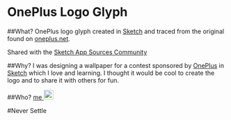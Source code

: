 # OnePlus Logo Glyph

##What?
OnePlus logo glyph created in [Sketch](https://www.sketchapp.com/) and traced from the original found on [oneplus.net](https://oneplus.net/press-resources).

Shared with the [Sketch App Sources Community](https://www.sketchappsources.com/free-source/2314-oneplus-vector-logo-sketch-freebie-resource.html)

##Why?
I was designing a wallpaper for a contest sponsored by [OnePlus](http://www.oneplus.net) in [Sketch](https://www.sketchapp.com/) which I love and learning. I thought it would be cool to create the logo and to share it with others for fun.

##Who?
[me <img src="https://cdnjs.cloudflare.com/ajax/libs/foundicons/3.0.0/svgs/fi-social-twitter.svg" width="22">](http://www.twitter.com/torharrington)

#Never Settle
